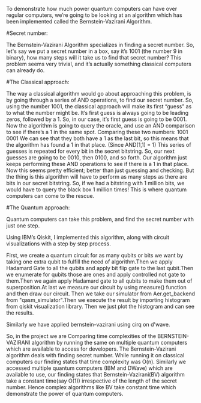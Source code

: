 To demonstrate how much power quantum computers can have over regular computers, we’re going to be looking at an algorithm which has been implemented called the Bernstein-Vazirani Algorithm.

#Secret number:

The Bernstein-Vazirani Algorithm specializes in finding a secret number.
So, let's say we put a secret number in a box, say it’s 1001 (the number 9 in binary), how many steps will it take us to find that secret number?
This problem seems very trivial, and it’s actually something classical computers can already do.

#The Classical approach:

The way a classical algorithm would go about approaching this problem, is by going through a series of AND operations, to find our secret number.
So, using the number 1001, the classical approach will make its first “guess” as to what the number might be. It’s first guess is always going to be leading zeros, followed by a 1.
So, in our case, it’s first guess is going to be 0001. Now the algorithm is going to query the oracle, and use an AND comparison to see if there’s a 1 in the same spot.
Comparing these two numbers:
1001
0001
We can see that they both have a 1 as the last bit, so this means that the algorithm has found a 1 in that place. (Since AND(1,1) = 1)
This series of guesses is repeated for every bit in the secret bitstring. So, our next guesses are going to be 0010, then 0100, and so forth. Our algorithm just keeps performing these AND operations to see if there is a 1 in that place.
Now this seems pretty efficient; better than just guessing and checking. But the thing is this algorithm will have to perform as many steps as there are bits in our secret bitstring. So, if we had a bitstring with 1 million bits, we would have to query the black box 1 million times!
This is where quantum computers can come to the rescue.

#The Quantum approach:

Quantum computers can take this problem, and find the secret number with just one step.

Using IBM’s Qiskit, I implemented this algorithm, along with circuit visualizations with a step by step process.

First, we create a quantum circuit for as many qubits or bits we want by taking one extra qubit to fulfill the need of algorithm.Then we apply Hadamard Gate to all the qubits and apply bit flip gate to the last qubit.Then we enumerate for qubits those are ones and apply controlled not gate to them.Then we again apply Hadamard gate to all qubits to make them out of superposition.At last we measure our circuit by using measure() function and then draw our circuit.
Then we take our simulator from Aer.get_backend from "qasm_simulator".Then we execute the result by importing histogram from qiskit visualization library.
Then we just plot the histogram and can see the results.

Similarly we have applied bernstein-vazirani using cirq on d'wave.


So, in the project we are Comparing time complexities of the BERNSTEIN-VAZIRANI algorithm by running the same on multiple quantum computers which are available to access for developers.
The Bernstein-Vazirani algorithm deals with finding secret number.
While running it on classical computers our finding states that time complexity was O(n).
Similarly we accessed multiple quantum computers (IBM and DWave) which are available to use, our finding states that Bernstein-Vazirani(BV) algorithm take a constant time(say O(1)) irrespective
of the length of the secret number. Hence complex algorithms like BV take constant time which demonstrate the power of quantum computers. 
